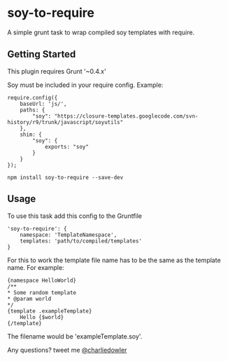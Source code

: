 # soy-to-require

A simple grunt task to wrap compiled soy templates with require.

## Getting Started

This plugin requires Grunt '~0.4.x'

Soy must be included in your require config. Example:

	require.config({
  		baseUrl: 'js/',
  		paths: {
    		"soy": "https://closure-templates.googlecode.com/svn-history/r9/trunk/javascript/soyutils"
  		},
  		shim: {
    		"soy": {
    			exports: "soy"
    		}
  		}
	});

```shell
npm install soy-to-require --save-dev
```

## Usage

To use this task add this config to the Gruntfile

	'soy-to-require': {
		namespace: 'TemplateNamespace',
		templates: 'path/to/compiled/templates'
	}		

For this to work the template file name has to be the same as the template name. For example:

	{namespace HelloWorld}
	/**
	* Some random template
	* @param world
	*/
	{template .exampleTemplate}
		Hello {$world}
	{/template}

The filename would be 'exampleTemplate.soy'.

Any questions? tweet me [@charliedowler](https://twitter.com/charliedowler)